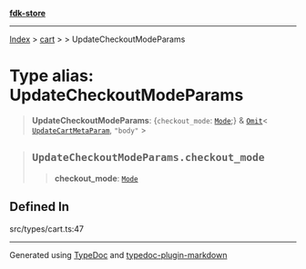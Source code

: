[**fdk-store**](../../../README.md)
***

[Index](../../../API.md) > [cart](../../README.md) > [<internal>](../README.md) > UpdateCheckoutModeParams

# Type alias: UpdateCheckoutModeParams

> **UpdateCheckoutModeParams**: \{`checkout_mode`: [`Mode`](type-alias.Mode.md);} & [`Omit`](type-alias.Omit.md)\< [`UpdateCartMetaParam`](type-alias.UpdateCartMetaParam.md), `"body"` \>

> ## `UpdateCheckoutModeParams.checkout_mode`
>
> > **checkout\_mode**: [`Mode`](type-alias.Mode.md)
>
>

## Defined In

src/types/cart.ts:47

***
Generated using [TypeDoc](https://typedoc.org/) and [typedoc-plugin-markdown](https://www.npmjs.com/package/typedoc-plugin-markdown)
